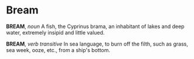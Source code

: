 # Bream

**BREAM**, _noun_ A fish, the Cyprinus brama, an inhabitant of lakes and deep water, extremely insipid and little valued.

**BREAM**, _verb transitive_ In sea language, to burn off the filth, such as grass, sea week, ooze, etc., from a ship's bottom.